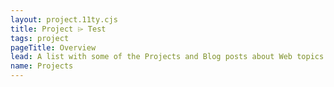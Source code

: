 ```yaml
---
layout: project.11ty.cjs
title: Project ⌲ Test
tags: project
pageTitle: Overview
lead: A list with some of the Projects and Blog posts about Web topics. In general
name: Projects
---
```

